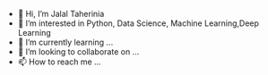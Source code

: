 - 👋 Hi, I’m Jalal Taherinia
- 👀 I’m interested in Python, Data Science, Machine Learning,Deep Learning   
- 🌱 I’m currently learning ...
- 💞️ I’m looking to collaborate on ...
- 📫 How to reach me ...

<!---
jtaherinia/jtaherinia is a ✨ special ✨ repository because its `README.md` (this file) appears on your GitHub profile.
You can click the Preview link to take a look at your changes.
--->
